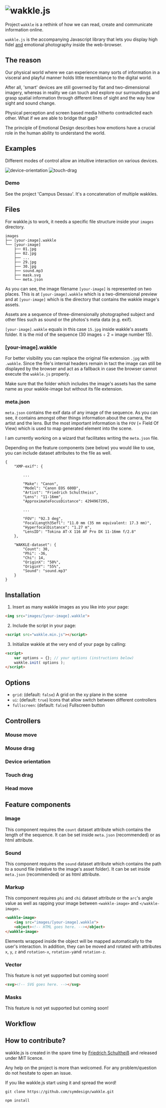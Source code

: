  
# <img src='https://user-images.githubusercontent.com/9745432/36901209-a38c1bb8-1e26-11e8-9c1b-821023e79f57.png' srcset='https://user-images.githubusercontent.com/9745432/36901210-a3a6b572-1e26-11e8-9cc7-574773799228.png 2x' alt='wakkle.js'>

Project `wakkle` is a rethink of how we can read, create and communicate information online.

`wakkle.js` is the accompanying Javascript library that lets you display high fidel <u>and</u> emotional photography inside the web-browser.

## The reason

Our physical world where we can experience many sorts of information in a visceral and playful manner holds little resemblance to the digital world.

After all, 'smart' devices are still governed by flat and two-dimensional imagery, whereas in reality we can touch and explore our surroundings and grasp spatial information through different lines of sight and the way how sight and sound change. 

Physical perception and screen based media hitherto contradicted each other. What if we are able to bridge that gap?

The principle of Emotional Design describes how emotions have a crucial role in the human ability to understand the world. 


## Examples

Different modes of control allow an intuitive interaction on various devices.

![device-orientation](https://user-images.githubusercontent.com/9745432/36902425-af3c2eb8-1e2a-11e8-8d23-0f32b7e2b76f.gif)
![touch-drag](https://user-images.githubusercontent.com/9745432/36902427-af569672-1e2a-11e8-824a-e86b57cc69ec.gif)

### Demo
See the project 'Campus Dessau'. It's a concatenation of multiple wakkles.


## Files
For wakkle.js to work, it needs a specific file structure inside your `images` directory.

```
images
├── [your-image].wakkle
└── [your-image]
    ├── 01.jpg
    ├── 02.jpg
    ├── ...
    ├── 29.jpg
    ├── 30.jpg
    ├── sound.mp3
    ├── mask.svg
    └── meta.json
```

As you can see, the image filename `[your-image]` is represented on two places. This is at `[your-image].wakkle` which is a two-dimensional preview and at `[your-image]` which is the directory that contains the wakkle image's assets. 
 
Assets are a sequence of three-dimensionally photographed subject and other files such as sound or the photos's meta data (e.g. exif).

`[your-image].wakkle` equals in this case `15.jpg` inside wakkle's assets folder. It is the mid of the sequence (30 images ÷ 2 = image number 15).

### [your-image].wakkle
For better visibility you can replace the original file extension `.jpg` with `.wakkle`. Since the file's internal headers remain in tact the image can still be displayed by the browser and act as a fallback in case the browser cannot execute the `wakkle.js` properly.
 
Make sure that the folder which includes the image's assets has the same name as your wakkle-image but without its file extension.

### meta.json
`meta.json` contains the exif data of any image of the sequence. As you can see, it contains amongst other things information about the camera, the artist and the lens. But the most important information is the `FOV` (= Field Of View) which is used to map generated element into the scene.
 
I am currently working on a wizard that facilitates writing the `meta.json` file.
 
Depending on the feature components (see below) you would like to use, you can include dataset attributes to the file as well.
```
{
    "XMP-exif": {

        ...

        "Make": "Canon",
        "Model": "Canon EOS 600D",
        "Artist": "Friedrich Schultheiss",
        "Lens": "11-16mm",
        "ApproximateFocusDistance": 4294967295,
        
        ...

        "FOV": "92.3 deg",
        "FocalLength35efl": "11.0 mm (35 mm equivalent: 17.3 mm)",
        "HyperfocalDistance": "1.27 m",
        "LensID": "Tokina AT-X 116 AF Pro DX 11-16mm f/2.8"
    },

    "WAKKLE-dataset": {
        "Count": 30,
        "Phi": -36,
        "Chi": 14,
        "OriginX": "50%",
        "OriginY": "55%",
        "Sound": "sound.mp3"
    }
}
```




## Installation
1. Insert as many wakkle images as you like into your page:
```html
<img src="images/[your-image].wakkle">
``` 
2. Include the script in your page:
```html
<script src="wakkle.min.js"></script>
```
3. Initialize wakkle at the very end of your page by calling:
```html
<script>
    var options = {}; // your options (instructions below)
    wakkle.init( options );
</script>
```


## Options

- `grid`: (default: `false`) A grid on the xy plane in the scene
- `ui`: (default: `true`) Icons that allow switch between different controllers
- `fullscreen`: (default: `false`) Fullscreen button


## Controllers

### Mouse move

### Mouse drag

### Device orientation

### Touch drag

### Head move



## Feature components

### Image
This component requires the `count` dataset attribute which contains the length of the sequence. It can be set inside `meta.json` (recommended) or as html attribute.

### Sound
This component requires the `sound` dataset attribute which contains the path to a sound file (relative to the image's asset folder). It can be set inside `meta.json` (recommended) or as html attribute.

### Markup
This component requires `phi` and `chi` dataset attribute or the `arc`'s angle value as well as rapping your image between `<wakkle-image>` and `</wakkle-image>`.
```html
<wakkle-image>
    <img src="images/[your-image].wakkle">
    <object><!-- HTML goes here. --></object>
</wakkle-image>
```
Elements wrapped inside the object will be mapped automatically  to the user's interaction. In addition, they can be moved and rotated with attributes `x`, `y`, `z` and `rotation-x`, `rotation-y`and `rotation-z`.

### Vector
This feature is not yet supported but coming soon!
```html
<svg><!-- SVG goes here. --></svg>
```

### Masks
This feature is not yet supported but coming soon!


## Workflow



## How to contribute?


wakkle.js is created in the spare time by <a href="http://sym.design">Friedrich Schultheiß</a> and released under MIT licence.

Any help on the project is more than welcomed.
For any problem/question do not hesitate to open an issue.

If you like wakkle.js start using it and spread the word!

```
git clone https://github.com/symdesign/wakkle.git
```

```
npm install
```